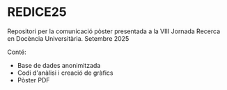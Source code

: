 # REDICE25

Repositori per la comunicació pòster presentada a la VIII Jornada Recerca en Docència Universitària. Setembre 2025

Conté:
- Base de dades anonimitzada
- Codi d'anàlisi i creació de gràfics
- Pòster PDF